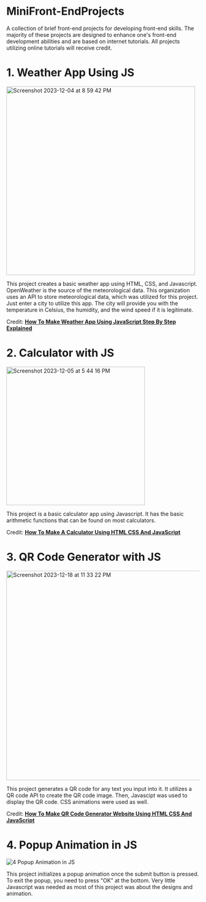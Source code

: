 # MiniFront-EndProjects
A collection of brief front-end projects for developing front-end skills. The majority of these projects are designed to enhance one's front-end development abilities and are based on internet tutorials. All projects utilizing online tutorials will receive credit.

# 1. Weather App Using JS
<img width="492" alt="Screenshot 2023-12-04 at 8 59 42 PM" src="https://github.com/ItsIzakB/MiniFront-EndProjects/assets/109478175/58765c00-c939-46db-9d01-84e2f503ecb2">


This project creates a basic weather app using HTML, CSS, and Javascript. OpenWeather is the source of the meteorological data. This organization uses an API to store meteorological data, which was utilized for this project. Just enter a city to utilize this app. The city will provide you with the temperature in Celsius, the humidity, and the wind speed if it is legitimate.

Credit: [**How To Make Weather App Using JavaScript Step By Step Explained**](https://www.youtube.com/watch?v=MIYQR-Ybrn4&list=PLjwm_8O3suyOgDS_Z8AWbbq3zpCmR-WE9&ab_channel=GreatStack)

# 2. Calculator with JS

<img width="361" alt="Screenshot 2023-12-05 at 5 44 16 PM" src="https://github.com/ItsIzakB/MiniFront-EndProjects/assets/109478175/ab5140e9-aac2-42d4-bd42-6727c3d2142f">

This project is a basic calculator app using Javascript. It has the basic arithmetic functions that can be found on most calculators.

Credit: [**How To Make A Calculator Using HTML CSS And JavaScript**](https://www.youtube.com/watch?v=MIYQR-Ybrn4&list=PLjwm_8O3suyOgDS_Z8AWbbq3zpCmR-WE9&ab_channel=GreatStack](https://www.youtube.com/watch?v=cGgLHJGyS34&ab_channel=GreatStack)https://www.youtube.com/watch?v=cGgLHJGyS34&ab_channel=GreatStack)


# 3. QR Code Generator with JS
<img width="546" alt="Screenshot 2023-12-18 at 11 33 22 PM" src="https://github.com/ItsIzakB/MiniFront-EndProjects/assets/109478175/fd0155de-df47-4d2b-a5c6-74433bc44405">

This project generates a QR code for any text you input into it. It utilizes a QR code API to create the QR code image. Then, Javascipt was used to display the QR code. CSS animations were used as well.

Credit: [**How To Make QR Code Generator Website Using HTML CSS And JavaScript**](https://youtu.be/g1j9rR-H1lk?si=umVCqQS04T-EtFWf)


# 4. Popup Animation in JS
![4 Popup Animation in JS](https://github.com/ItsIzakB/MiniFront-EndProjects/assets/109478175/f512495f-59c7-4aa9-843e-e74811624f23)

This project initializes a popup animation once the submit button is pressed. To exit the popup, you need to press "OK" at the bottom. Very little Javascript was needed as most of this project was about the designs and animation. 


